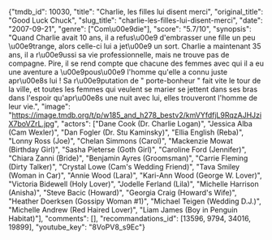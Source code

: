 {"tmdb_id": 10030, "title": "Charlie, les filles lui disent merci", "original_title": "Good Luck Chuck", "slug_title": "charlie-les-filles-lui-disent-merci", "date": "2007-09-21", "genre": ["Com\u00e9die"], "score": "5.7/10", "synopsis": "Quand Charlie avait 10 ans, il a refus\u00e9 d'embrasser une fille un peu \u00e9trange, alors celle-ci lui a jet\u00e9 un sort. Charlie a maintenant 35 ans, il a r\u00e9ussi sa vie professionnelle, mais ne trouve pas de compagne. Pire, il se rend compte que chacune des femmes avec qui il a eu une aventure a \u00e9pous\u00e9 l'homme qu'elle a connu juste apr\u00e8s lui ! Sa r\u00e9putation de \" porte-bonheur \" fait vite le tour de la ville, et toutes les femmes qui veulent se marier se jettent dans ses bras dans l'espoir qu'apr\u00e8s une nuit avec lui, elles trouveront l'homme de leur vie.", "image": "https://image.tmdb.org/t/p/w185_and_h278_bestv2/kmVYfdfjL9RqzAJHJziX7boVZrL.jpg", "actors": ["Dane Cook (Dr. Charlie Logan)", "Jessica Alba (Cam Wexler)", "Dan Fogler (Dr. Stu Kaminsky)", "Ellia English (Reba)", "Lonny Ross (Joe)", "Chelan Simmons (Carol)", "Mackenzie Mowat (Birthday Girl)", "Sasha Pieterse (Goth Girl)", "Caroline Ford (Jennifer)", "Chiara Zanni (Bride)", "Benjamin Ayres (Groomsman)", "Carrie Fleming (Dirty Talker)", "Crystal Lowe (Cam's Wedding Friend)", "Tava Smiley (Woman in Car)", "Annie Wood (Lara)", "Kari-Ann Wood (George W. Lover)", "Victoria Bidewell (Holy Lover)", "Jodelle Ferland (Lila)", "Michelle Harrison (Anisha)", "Steve Bacic (Howard)", "Georgia Craig (Howard's Wife)", "Heather Doerksen (Gossipy Woman #1)", "Michael Teigen (Wedding D.J.)", "Michelle Andrew (Red Haired Lover)", "Liam James (Boy in Penguin Habitat)"], "comments": [], "recommandations_id": [13596, 9794, 34016, 19899], "youtube_key": "8VoPV8_s9Ec"}
